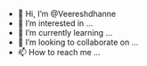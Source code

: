 - 👋 Hi, I’m @Veereshdhanne
- 👀 I’m interested in ...
- 🌱 I’m currently learning ...
- 💞️ I’m looking to collaborate on ...
- 📫 How to reach me ...

<!---
Veereshdhanne/Veereshdhanne is a ✨ special ✨ repository because its `README.md` (this file) appears on your GitHub profile.
You can click the Preview link to take a look at your changes.
--->
